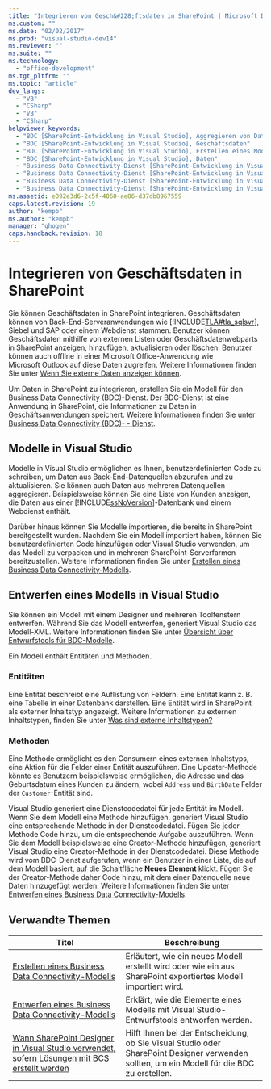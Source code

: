 ```yaml
---
title: "Integrieren von Gesch&#228;ftsdaten in SharePoint | Microsoft Docs"
ms.custom: ""
ms.date: "02/02/2017"
ms.prod: "visual-studio-dev14"
ms.reviewer: ""
ms.suite: ""
ms.technology: 
  - "office-development"
ms.tgt_pltfrm: ""
ms.topic: "article"
dev_langs: 
  - "VB"
  - "CSharp"
  - "VB"
  - "CSharp"
helpviewer_keywords: 
  - "BDC [SharePoint-Entwicklung in Visual Studio], Aggregieren von Daten"
  - "BDC [SharePoint-Entwicklung in Visual Studio], Geschäftsdaten"
  - "BDC [SharePoint-Entwicklung in Visual Studio], Erstellen eines Modells"
  - "BDC [SharePoint-Entwicklung in Visual Studio], Daten"
  - "Business Data Connectivity-Dienst [SharePoint-Entwicklung in Visual Studio], Aggregieren von Daten"
  - "Business Data Connectivity-Dienst [SharePoint-Entwicklung in Visual Studio], Geschäftsdaten"
  - "Business Data Connectivity-Dienst [SharePoint-Entwicklung in Visual Studio], Erstellen eines Modells"
  - "Business Data Connectivity-Dienst [SharePoint-Entwicklung in Visual Studio], Daten"
ms.assetid: e092e3d6-2c5f-4060-ae86-d37db8967559
caps.latest.revision: 19
author: "kempb"
ms.author: "kempb"
manager: "ghogen"
caps.handback.revision: 18
---
```

# Integrieren von Gesch&#228;ftsdaten in SharePoint
  Sie können Geschäftsdaten in SharePoint integrieren.  Geschäftsdaten können von Back\-End\-Serveranwendungen wie [!INCLUDE[TLA#tla_sqlsvr](../sharepoint/includes/tlasharptla-sqlsvr-md.md)], Siebel und SAP oder einem Webdienst stammen.  Benutzer können Geschäftsdaten mithilfe von externen Listen oder Geschäftsdatenwebparts in SharePoint anzeigen, hinzufügen, aktualisieren oder löschen. Benutzer können auch offline in einer Microsoft Office\-Anwendung wie Microsoft Outlook auf diese Daten zugreifen.  Weitere Informationen finden Sie unter [Wenn Sie externe Daten anzeigen können](http://go.microsoft.com/fwlink/?LinkId=169295).  
  
 Um Daten in SharePoint zu integrieren, erstellen Sie ein Modell für den Business Data Connectivity \(BDC\)\-Dienst.  Der BDC\-Dienst ist eine Anwendung in SharePoint, die Informationen zu Daten in Geschäftsanwendungen speichert.  Weitere Informationen finden Sie unter [Business Data Connectivity \(BDC\)\- \- Dienst](http://go.microsoft.com/fwlink/?LinkID=169276).  
  
## Modelle in Visual Studio  
 Modelle in Visual Studio ermöglichen es Ihnen, benutzerdefinierten Code zu schreiben, um Daten aus Back\-End\-Datenquellen abzurufen und zu aktualisieren.  Sie können auch Daten aus mehreren Datenquellen aggregieren.  Beispielsweise können Sie eine Liste von Kunden anzeigen, die Daten aus einer [!INCLUDE[ssNoVersion](../sharepoint/includes/ssnoversion-md.md)]\-Datenbank und einem Webdienst enthält.  
  
 Darüber hinaus können Sie Modelle importieren, die bereits in SharePoint bereitgestellt wurden.  Nachdem Sie ein Modell importiert haben, können Sie benutzerdefinierten Code hinzufügen oder Visual Studio verwenden, um das Modell zu verpacken und in mehreren SharePoint\-Serverfarmen bereitzustellen.  Weitere Informationen finden Sie unter [Erstellen eines Business Data Connectivity-Modells](../sharepoint/creating-a-business-data-connectivity-model.md).  
  
## Entwerfen eines Modells in Visual Studio  
 Sie können ein Modell mit einem Designer und mehreren Toolfenstern entwerfen.  Während Sie das Modell entwerfen, generiert Visual Studio das Modell\-XML.  Weitere Informationen finden Sie unter [Übersicht über Entwurfstools für BDC-Modelle](../sharepoint/bdc-model-design-tools-overview.md).  
  
 Ein Modell enthält Entitäten und Methoden.  
  
### Entitäten  
 Eine Entität beschreibt eine Auflistung von Feldern.  Eine Entität kann z. B. eine Tabelle in einer Datenbank darstellen.  Eine Entität wird in SharePoint als externer Inhaltstyp angezeigt.  Weitere Informationen zu externen Inhaltstypen, finden Sie unter [Was sind externe Inhaltstypen?](http://go.microsoft.com/fwlink/?LinkId=169293)  
  
### Methoden  
 Eine Methode ermöglicht es den Consumern eines externen Inhaltstyps, eine Aktion für die Felder einer Entität auszuführen.  Eine Updater\-Methode könnte es Benutzern beispielsweise ermöglichen, die Adresse und das Geburtsdatum eines Kunden zu ändern, wobei `Address` und `BirthDate` Felder der `Customer`\-Entität sind.  
  
 Visual Studio generiert eine Dienstcodedatei für jede Entität im Modell.  Wenn Sie dem Modell eine Methode hinzufügen, generiert Visual Studio eine entsprechende Methode in der Dienstcodedatei.  Fügen Sie jeder Methode Code hinzu, um die entsprechende Aufgabe auszuführen.  Wenn Sie dem Modell beispielsweise eine Creator\-Methode hinzufügen, generiert Visual Studio eine Creator\-Methode in der Dienstcodedatei.  Diese Methode wird vom BDC\-Dienst aufgerufen, wenn ein Benutzer in einer Liste, die auf dem Modell basiert, auf die Schaltfläche **Neues Element** klickt.  Fügen Sie der Creator\-Methode daher Code hinzu, mit dem einer Datenquelle neue Daten hinzugefügt werden.  Weitere Informationen finden Sie unter [Entwerfen eines Business Data Connectivity-Modells](../sharepoint/designing-a-business-data-connectivity-model.md).  
  
## Verwandte Themen  
  
|Titel|**Beschreibung**|  
|-----------|----------------------|  
|[Erstellen eines Business Data Connectivity-Modells](../sharepoint/creating-a-business-data-connectivity-model.md)|Erläutert, wie ein neues Modell erstellt wird oder wie ein aus SharePoint exportiertes Modell importiert wird.|  
|[Entwerfen eines Business Data Connectivity-Modells](../sharepoint/designing-a-business-data-connectivity-model.md)|Erklärt, wie die Elemente eines Modells mit Visual Studio\-Entwurfstools entworfen werden.|  
|[Wann SharePoint Designer in Visual Studio verwendet, sofern Lösungen mit BCS erstellt werden](http://go.microsoft.com/fwlink/?LinkID=183448)|Hilft Ihnen bei der Entscheidung, ob Sie Visual Studio oder SharePoint Designer verwenden sollten, um ein Modell für die BDC zu erstellen.|  
  
  